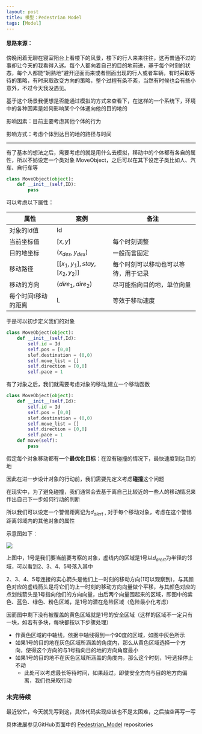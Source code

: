 ```yaml
---
layout: post
title: 模型：Pedestrian Model
tags: [Model]
---
```



#### 思路来源：

傍晚闲着无聊在寝室阳台上看楼下的风景，楼下的行人来来往往，这再普通不过的事却让今天的我看得入迷。每个人都向着自己的目的地前进，基于每个时刻的状态，每个人都能“娴熟地”避开迎面而来或者侧面出现的行人或者车辆，有时采取等待的策略，有时采取改变方向的策略，整个过程有条不紊，当然有时候也会有些小意外，不过今天我没遇见。


基于这个场景我便想是否能通过模拟的方式来查看下，在这样的一个系统下，环境中的各种因素是如何影响某个个体通向他的目的地的

影响因素：目前主要考虑其他个体的行为

影响方式：考虑个体到达目的地的路径与时间

---

有了基本的想法之后，需要考虑的就是用什么去模拟，移动中的个体都有各自的属性，所以不妨设定一个类对象 MoveObject，之后可以在其下设定子类比如人、汽车、自行车等

```python
class MoveObject(object):
    def __init__(self,ID):
        pass
```

可以考虑以下属性：

| 属性         | 案例                           | 备注                 |
| ---------- | ---------------------------- | ------------------ |
| 对象的id值     | Id                           |                    |
| 当前坐标值      | $[x,y]$                      | 每个时刻调整             |
| 目的地坐标      | $(x_{des},y_{des})$          | 一般而言固定             |
| 移动路径       | $[[x_1,y_1],stay,[x_2,y_2]]$ | 每个时刻可以移动也可以等待，用于记录 |
| 移动的方向      | $(dire_1,dire_2)$            | 尽可能指向目的地，单位向量      |
| 每个时间t移动的距离 | L                            | 等效于移动速度            |

于是可以初步定义我们的对象

```python
class MoveObject(object):
    def __init__(self,Id):
        self.id = Id
        self.pos = [0,0]
        slef.destination = (0,0)
        self.move_list = []
        self.direction = [0,0]
        self.pace = 1 
```

有了对象之后，我们就需要考虑对象的移动,建立一个移动函数

```python
class MoveObject(object):
    def __init__(self,Id):
        self.id = Id
        self.pos = [0,0]
        slef.destination = (0,0)
        self.move_list = []
        self.direction = [0,0]
        self.pace = 1 
    def move(self):
        pass
```

假定每个对象移动都有一个**最优化目标**：在没有碰撞的情况下，最快速度到达目的地

因此在进一步设计对象的行动前，我们需要先定义考虑**碰撞**这个问题

在现实中，为了避免碰撞，我们通常会去基于离自己比较近的一些人的移动情况来作出自己下一步如何行动的判断

所以我们可以设定一个警惕距离记为$d_{alert}$ , 对于每个移动对象，考虑在这个警惕距离邻域内的其他对象的属性

示意图如下：

![](http://ww3.sinaimg.cn/large/006tNc79jw1f9gd3wxgg4j30t70mfwgi.jpg)

上图中，1号是我们要当前要考察的对象，虚线内的区域是1号以$d_{arert}$为半径的邻域，可以看到2、3、4、5号落入其中

2、3、4、5号连接的实心箭头是他们上一时刻的移动方向(1可以观察到)，与其颜色对应的虚线箭头是将它们的上一时刻的移动方向向量做个平移，与其颜色对应的点划线箭头是1号指向他们的方向向量，由后两个向量围起来的区域，即图中的紫色、蓝色、绿色、粉色区域，是1号的潜在危险区域（危险最小化考虑）

因而图中剩下没有被覆盖的黄色区域就是1号的安全区域（这样的区域不一定只有一块，如若有多块，每块都按以下步骤处理）

- 作黄色区域的中轴线，依据中轴线得到一个90度的区域，如图中灰色所示
- 如果1号的目的地在灰色区域所涵盖的角度内，那么从黄色区域选择一个方向，使得这个方向的与1号指向目的地的方向角度最小
- 如果1号的目的地不在灰色区域所涵盖的角度内，那么这个时刻，1号选择停止不动 
    - 此处可以考虑最长等待时间，如果超过，即使安全方向与目的地方向偏离，我们也采取行动



### 未完待续

最近较忙，今天就先写到这，具体代码实现应该也不是太困难，之后抽空再写一写

具体进展参见GitHub页面中的 [Pedestrian_Model](https://github.com/ZJCODE/Pedestrian_Model/blob/master/Pedestrian_Model.ipynb) repositories 